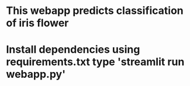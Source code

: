 # This webapp predicts classification of iris flower

# Install dependencies using requirements.txt type 'streamlit run webapp.py'

